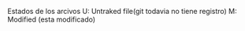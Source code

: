 Estados de los arcivos
U: Untraked file(git todavia no tiene registro)
M: Modified (esta modificado)
